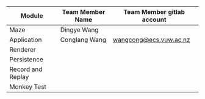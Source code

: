 | Module            | Team Member Name | Team Member gitlab account |
| ----------------- | ---------------- | -------------------------- |
| Maze              | Dingye Wang      |                            |
| Application       | Conglang Wang    | wangcong@ecs.vuw.ac.nz     |
| Renderer          |                  |                            |
| Persistence       |                  |                            |
| Record and Replay |                  |                            |
| Monkey Test       |                  |                            |